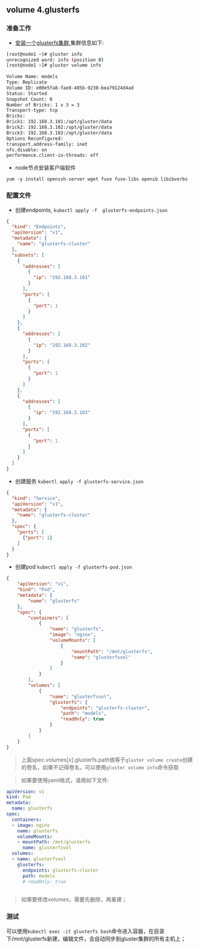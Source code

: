 ## volume 4.glusterfs


### 准备工作

* [安装一个glusterfs集群](https://www.jianshu.com/p/a06bad72b2b2),集群信息如下:

```bash
[root@node1 ~]# gluster info 
unrecognized word: info (position 0)
[root@node1 ~]# gluster volume info 
 
Volume Name: models
Type: Replicate
Volume ID: e00e5fa8-fae8-485b-9230-bea79124d4ad
Status: Started
Snapshot Count: 0
Number of Bricks: 1 x 3 = 3
Transport-type: tcp
Bricks:
Brick1: 192.168.3.101:/opt/gluster/data
Brick2: 192.168.3.102:/opt/gluster/data
Brick3: 192.168.3.103:/opt/gluster/data
Options Reconfigured:
transport.address-family: inet
nfs.disable: on
performance.client-io-threads: off
```


* node节点安装客户端软件

```
yum -y install openssh-server wget fuse fuse-libs openib libibverbs
```

### 配置文件

* 创建endpoints, ``kubectl apply -f  glusterfs-endpoints.json``    
```json 
{
  "kind": "Endpoints",
  "apiVersion": "v1",
  "metadata": {
    "name": "glusterfs-cluster"
  },
  "subsets": [
    {
      "addresses": [
        {
          "ip": "192.168.3.101"
        }
      ],
      "ports": [
        {
          "port": 1
        }
      ]
    },
    {
      "addresses": [
        {
          "ip": "192.168.3.102"
        }
      ],
      "ports": [
        {
          "port": 1
        }
      ]
    },
    {
      "addresses": [
        {
          "ip": "192.168.3.103"
        }
      ],
      "ports": [
        {
          "port": 1
        }
      ]
    }
  ]
}
```

* 创建服务  `` kubectl apply -f glusterfs-service.json ``

```json
{
  "kind": "Service",
  "apiVersion": "v1",
  "metadata": {
    "name": "glusterfs-cluster"
  },
  "spec": {
    "ports": [
      {"port": 1}
    ]
  }
}
```

* 创建pod ``kubectl apply -f glusterfs-pod.json ``

```json 
{
    "apiVersion": "v1",
    "kind": "Pod",
    "metadata": {
        "name": "glusterfs"
    },
    "spec": {
        "containers": [
            {
                "name": "glusterfs",
                "image": "nginx",
                "volumeMounts": [
                    {
                        "mountPath": "/mnt/glusterfs",
                        "name": "glusterfsvol"
                    }
                ]
            }
        ],
        "volumes": [
            {
                "name": "glusterfsvol",
                "glusterfs": {
                    "endpoints": "glusterfs-cluster",
                    "path": "models",
                    "readOnly": true
                }
            }
        ]
    }
}
```

> 上面spec.volumes[x].glusterfs.path值等于``gluster volume create``创建的卷名，如果不记得卷名，可以使用``gluster volume info``命令获取

> 如果要使用yaml格式，请用如下文件:   
```yaml
apiVersion: v1
kind: Pod
metadata:
  name: glusterfs
spec:
  containers:
  - image: nginx
    name: glusterfs
    volumeMounts:
    - mountPath: /mnt/glusterfs
      name: glusterfsvol
  volumes:
  - name: glusterfsvol
    glusterfs:
      endpoints: glusterfs-cluster
      path: models
      # readOnly: true
    
```

> 如果要修改volumes，需要先删除，再重建；

### 测试

可以使用``kubectl exec -it glusterfs bash``命令进入容器，在目录下/mnt/glusterfs新建，编辑文件，会自动同步到gluster集群的所有主机上；
